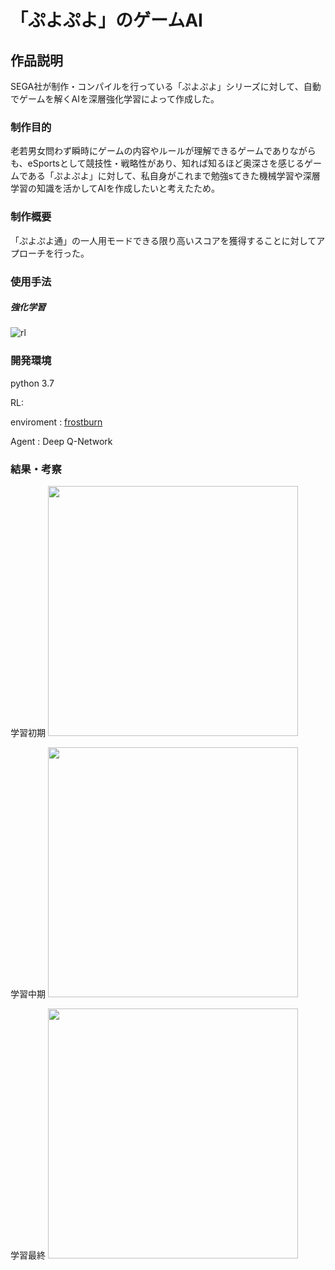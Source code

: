# 「ぷよぷよ」のゲームAI

## 作品説明

SEGA社が制作・コンパイルを行っている「ぷよぷよ」シリーズに対して、自動でゲームを解くAIを深層強化学習によって作成した。

### 制作目的

老若男女問わず瞬時にゲームの内容やルールが理解できるゲームでありながらも、eSportsとして競技性・戦略性があり、知れば知るほど奥深さを感じるゲームである「ぷよぷよ」に対して、私自身がこれまで勉強sてきた機械学習や深層学習の知識を活かしてAIを作成したいと考えたため。


### 制作概要

「ぷよぷよ通」の一人用モードできる限り高いスコアを獲得することに対してアプローチを行った。

### 使用手法
##### 強化学習
![rl](https://user-images.githubusercontent.com/59335458/152766417-1a71d0ea-6ae0-4e6d-b60b-481d2846d386.PNG)

### 開発環境
python 3.7

RL:

  enviroment : [frostburn](https://github.com/frostburn/gym_puyopuyo)
  
  Agent : Deep Q-Network

### 結果・考察

学習初期
<img src = "https://user-images.githubusercontent.com/59335458/152766887-85bee738-2afc-43ef-ab64-c81a19b005cf.PNG" width = 400px>

学習中期
<img src = "https://user-images.githubusercontent.com/59335458/152766892-1fec58dc-07d8-4fb1-8814-e58b906422f2.PNG" width = 400px>

学習最終
<img src = "https://user-images.githubusercontent.com/59335458/152766901-6841d048-820d-4413-aaef-26cd8ca7607b.PNG" width = 400px>



